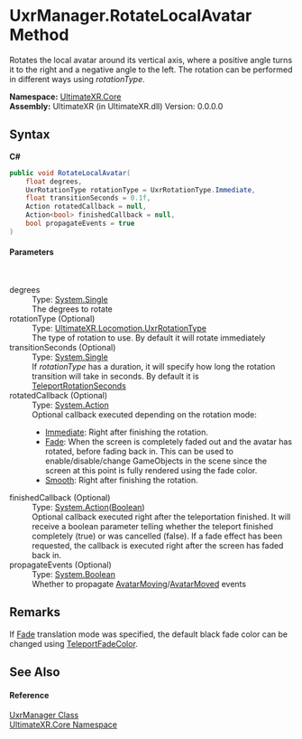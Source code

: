 # UxrManager.RotateLocalAvatar Method 
 

Rotates the local avatar around its vertical axis, where a positive angle turns it to the right and a negative angle to the left. The rotation can be performed in different ways using *rotationType*.

**Namespace:**&nbsp;<a href="N_UltimateXR_Core">UltimateXR.Core</a><br />**Assembly:**&nbsp;UltimateXR (in UltimateXR.dll) Version: 0.0.0.0

## Syntax

**C#**<br />
``` C#
public void RotateLocalAvatar(
	float degrees,
	UxrRotationType rotationType = UxrRotationType.Immediate,
	float transitionSeconds = 0.1f,
	Action rotatedCallback = null,
	Action<bool> finishedCallback = null,
	bool propagateEvents = true
)
```


#### Parameters
&nbsp;<dl><dt>degrees</dt><dd>Type: <a href="https://docs.microsoft.com/dotnet/api/system.single" target="_blank" rel="noopener noreferrer">System.Single</a><br />The degrees to rotate</dd><dt>rotationType (Optional)</dt><dd>Type: <a href="T_UltimateXR_Locomotion_UxrRotationType">UltimateXR.Locomotion.UxrRotationType</a><br />The type of rotation to use. By default it will rotate immediately</dd><dt>transitionSeconds (Optional)</dt><dd>Type: <a href="https://docs.microsoft.com/dotnet/api/system.single" target="_blank" rel="noopener noreferrer">System.Single</a><br />If *rotationType* has a duration, it will specify how long the rotation transition will take in seconds. By default it is <a href="F_UltimateXR_Core_UxrConstants_TeleportRotationSeconds">TeleportRotationSeconds</a></dd><dt>rotatedCallback (Optional)</dt><dd>Type: <a href="https://docs.microsoft.com/dotnet/api/system.action" target="_blank" rel="noopener noreferrer">System.Action</a><br />Optional callback executed depending on the rotation mode:
&nbsp;<ul><li><a href="T_UltimateXR_Locomotion_UxrRotationType">Immediate</a>: Right after finishing the rotation.</li><li><a href="T_UltimateXR_Locomotion_UxrRotationType">Fade</a>: When the screen is completely faded out and the avatar has rotated, before fading back in. This can be used to enable/disable/change GameObjects in the scene since the screen at this point is fully rendered using the fade color.</li><li><a href="T_UltimateXR_Locomotion_UxrRotationType">Smooth</a>: Right after finishing the rotation.</li></ul></dd><dt>finishedCallback (Optional)</dt><dd>Type: <a href="https://docs.microsoft.com/dotnet/api/system.action-1" target="_blank" rel="noopener noreferrer">System.Action</a>(<a href="https://docs.microsoft.com/dotnet/api/system.boolean" target="_blank" rel="noopener noreferrer">Boolean</a>)<br />Optional callback executed right after the teleportation finished. It will receive a boolean parameter telling whether the teleport finished completely (true) or was cancelled (false). If a fade effect has been requested, the callback is executed right after the screen has faded back in.</dd><dt>propagateEvents (Optional)</dt><dd>Type: <a href="https://docs.microsoft.com/dotnet/api/system.boolean" target="_blank" rel="noopener noreferrer">System.Boolean</a><br />Whether to propagate <a href="E_UltimateXR_Core_UxrManager_AvatarMoving">AvatarMoving</a>/<a href="E_UltimateXR_Core_UxrManager_AvatarMoved">AvatarMoved</a> events</dd></dl>

## Remarks
If <a href="T_UltimateXR_Locomotion_UxrTranslationType">Fade</a> translation mode was specified, the default black fade color can be changed using <a href="P_UltimateXR_Core_UxrManager_TeleportFadeColor">TeleportFadeColor</a>.

## See Also


#### Reference
<a href="T_UltimateXR_Core_UxrManager">UxrManager Class</a><br /><a href="N_UltimateXR_Core">UltimateXR.Core Namespace</a><br />